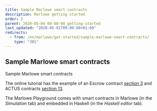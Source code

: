 ```yaml
---
title: Sample Marlowe smart contracts
description: Marlowe getting started
order: 2
parent: 2020-05-04_08-00-00_getting-started
last_updated: "2020-05-01T09:00:00+01:00"
redirects:
  - from: /en/marlowe/get-started/sample-marlowe-smart-contracts/
    type: "301"
---
```

## Sample Marlowe smart contracts

Sample Marlowe smart contracts

The online tutorial has the example of an Escrow contract [section 3](https://alpha.marlowe.iohkdev.io/tutorial/#escrow-ex) and ACTUS contracts [section 13](https://alpha.marlowe.iohkdev.io/tutorial/#actus-marlowe).

The Marlowe Playground comes with smart contracts in Marlowe (in the _Simulation_ tab) and embedded in Haskell (in the _Haskell editor_ tab).
